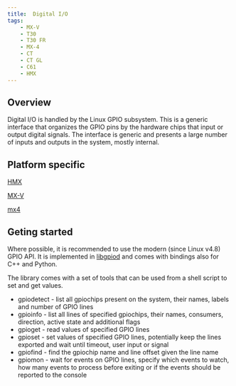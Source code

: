 ```yaml
---
title:  Digital I/O
tags:
    - MX-V
    - T30
    - T30 FR
    - MX-4
    - CT
    - CT GL
    - C61
    - HMX
---
```


## Overview
Digital I/O is handled by the Linux GPIO subsystem. This is a generic interface that organizes the GPIO pins by the hardware chips that input or output digital signals. The interface is generic and presents a large number of inputs and outputs in the system, mostly internal.

## Platform specific

[HMX](hmx/digital_io.md)

[MX-V](mxv/digital_io.md)

[mx4](mx4/digital_io.md)

## Geting started
Where possible, it is recommended to use the modern (since Linux v4.8) GPIO API. It is implemented in
[libgpiod](https://git.kernel.org/pub/scm/libs/libgpiod/libgpiod.git) and comes
with bindings also for C++ and Python.

The library comes with a set of tools that can be used from a shell script to
set and get values.

* gpiodetect - list all gpiochips present on the system, their names, labels and number of GPIO lines
* gpioinfo   - list all lines of specified gpiochips, their names, consumers, direction, active state and additional flags
* gpioget    - read values of specified GPIO lines 
* gpioset    - set values of specified GPIO lines, potentially keep the lines exported and wait until timeout, user input or signal
* gpiofind   - find the gpiochip name and line offset given the line name 
* gpiomon    - wait for events on GPIO lines, specify which events to watch, how many events to process before exiting or if the events should be reported to the console